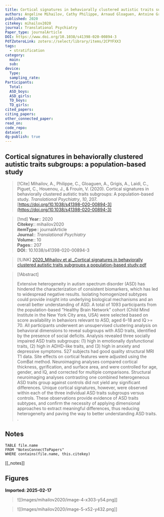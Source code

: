 ```yaml
---
title: Cortical signatures in behaviorally clustered autistic traits subgroups a population-based study
authors: Angeline Mihailov, Cathy Philippe, Arnaud Gloaguen, Antoine Grigis, Charles Laidi, Camille Piguet, Josselin Houenou, Vincent Frouin
published: 2020
citekey: mihailov2020
journal: Translational Psychiatry
Paper_type: journalArticle
DOI: https://www.doi.org/10.1038/s41398-020-00894-3
PdfZoteroLink: zotero://select/library/items/2CPYFXX3
tags:
  - stratification
category:
  main: 
  sub: 
device:
  Type: 
  sampling_rate: 
Participants:
  Total: 
  ASD_boys: 
  ASD_girls: 
  TD_boys: 
  TD_girls: 
cited_papers: 
citing_papers: 
other_connected_paper: 
read_on: 
code_repo: 
dataset: 
dg-publish: true
---
```


## Cortical signatures in behaviorally clustered autistic traits subgroups: a population-based study

> [!Cite]
> Mihailov, A., Philippe, C., Gloaguen, A., Grigis, A., Laidi, C., Piguet, C., Houenou, J., & Frouin, V. (2020). Cortical signatures in behaviorally clustered autistic traits subgroups: A population-based study. _Translational Psychiatry_, _10_, 207. [https://doi.org/10.1038/s41398-020-00894-3](https://doi.org/10.1038/s41398-020-00894-3)


>[!md]
> **Year**:: 2020   
> **Citekey**:: mihailov2020  
> **itemType**:: journalArticle  
> **Journal**:: *Translational Psychiatry*  
> **Volume**:: 10   
> **Pages**:: 207  
> **DOI**:: 10.1038/s41398-020-00894-3    

> [!LINK] 
> [2020_Mihailov et al._Cortical signatures in behaviorally clustered autistic traits subgroups a population-based study.pdf](zotero://select/library/items/RNFGYUWZ)

> [!Abstract]
>
> Extensive heterogeneity in autism spectrum disorder (ASD) has hindered the characterization of consistent biomarkers, which has led to widespread negative results. Isolating homogenized subtypes could provide insight into underlying biological mechanisms and an overall better understanding of ASD. A total of 1093 participants from the population-based “Healthy Brain Network” cohort (Child Mind Institute in the New York City area, USA) were selected based on score availability in behaviors relevant to ASD, aged 6–18 and IQ >= 70. All participants underwent an unsupervised clustering analysis on behavioral dimensions to reveal subgroups with ASD traits, identified by the presence of social deficits. Analysis revealed three socially impaired ASD traits subgroups: (1) high in emotionally dysfunctional traits, (2) high in ADHD-like traits, and (3) high in anxiety and depressive symptoms. 527 subjects had good quality structural MRI T1 data. Site effects on cortical features were adjusted using the ComBat method. Neuroimaging analyses compared cortical thickness, gyrification, and surface area, and were controlled for age, gender, and IQ, and corrected for multiple comparisons. Structural neuroimaging analyses contrasting one combined heterogeneous ASD traits group against controls did not yield any significant differences. Unique cortical signatures, however, were observed within each of the three individual ASD traits subgroups versus controls. These observations provide evidence of ASD traits subtypes, and confirm the necessity of applying dimensional approaches to extract meaningful differences, thus reducing heterogeneity and paving the way to better understanding ASD traits.
>.
> 


## Notes

```dataview 
TABLE file.name 
FROM "NotesConnectToPapers" 
WHERE contains(file.name, this.citekey)
```

[[_notes]]

## Figures

**Imported: 2025-02-17**

> ![[Images/mihailov2020/image-4-x303-y54.png]]

> ![[Images/mihailov2020/image-5-x52-y432.png]]